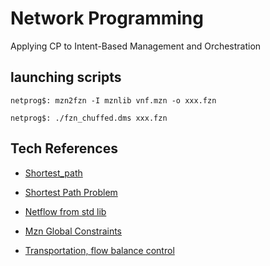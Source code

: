 Network Programming
====

Applying CP to Intent-Based Management and Orchestration


## launching scripts

```
netprog$: mzn2fzn -I mznlib vnf.mzn -o xxx.fzn

netprog$: ./fzn_chuffed.dms xxx.fzn
```

## Tech References


- [Shortest_path](https://github.com/MiniZinc/minizinc-benchmarks/tree/master/shortest_path)

- [Shortest Path Problem](https://github.com/hakank/hakank/blob/master/minizinc/spp.mzn)

- [Netflow from std lib](https://github.com/MiniZinc/libminizinc/blob/master/share/minizinc/std/network_flow.mzn)

- [Mzn Global Constraints](http://www.minizinc.org/doc-lib/doc-globals.html)


- [Transportation, flow balance control](https://github.com/radsz/jacop/blob/master/src/main/java/org/jacop/examples/minizinc/transportation.mzn)